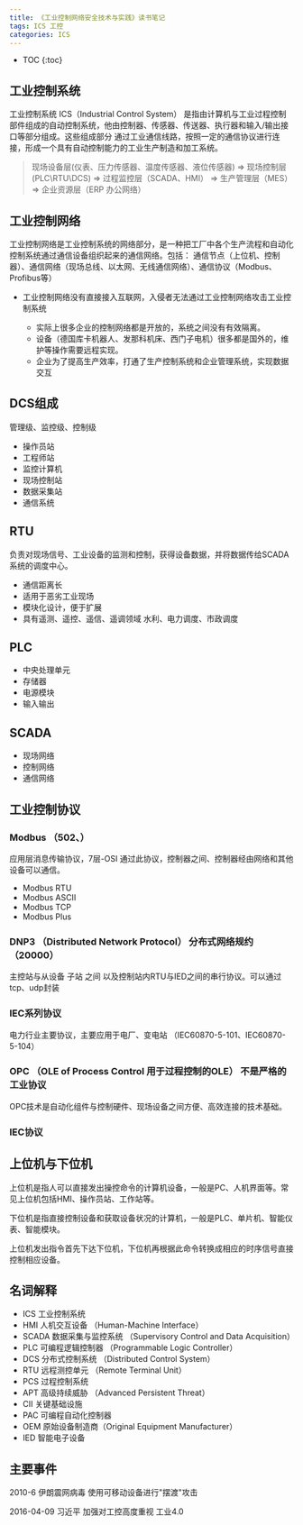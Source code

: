 ```yaml
---
title: 《工业控制网络安全技术与实践》读书笔记
tags: ICS 工控 
categories: ICS
---
```


* TOC
{:toc}

## 工业控制系统

工业控制系统 ICS（Industrial Control System） 是指由计算机与工业过程控制部件组成的自动控制系统，他由控制器、传感器、传送器、执行器和输入/输出接口等部分组成。这些组成部分 通过工业通信线路，按照一定的通信协议进行连接，形成一个具有自动控制能力的工业生产制造和加工系统。

> 现场设备层(仪表、压力传感器、温度传感器、液位传感器) => 现场控制层(PLC\RTU\DCS) => 过程监控层（SCADA、HMI） => 生产管理层（MES） => 企业资源层（ERP 办公网络） 

## 工业控制网络

工业控制网络是工业控制系统的网络部分，是一种把工厂中各个生产流程和自动化控制系统通过通信设备组织起来的通信网络。包括： 通信节点（上位机、控制器）、通信网络（现场总线、以太网、无线通信网络）、通信协议（Modbus、Profibus等）

- 工业控制网络没有直接接入互联网，入侵者无法通过工业控制网络攻击工业控制系统
	
	- 实际上很多企业的控制网络都是开放的，系统之间没有有效隔离。
	- 设备（德国库卡机器人、发那科机床、西门子电机）很多都是国外的，维护等操作需要远程实现。
	- 企业为了提高生产效率，打通了生产控制系统和企业管理系统，实现数据交互

## DCS组成
管理级、监控级、控制级
- 操作员站
- 工程师站
- 监控计算机
- 现场控制站 
- 数据采集站
- 通信系统
	
## RTU 
负责对现场信号、工业设备的监测和控制，获得设备数据，并将数据传给SCADA系统的调度中心。

- 通信距离长
- 适用于恶劣工业现场
- 模块化设计，便于扩展
- 具有遥测、遥控、遥信、遥调领域 水利、电力调度、市政调度

## PLC

- 中央处理单元
- 存储器
- 电源模块
- 输入输出

## SCADA

- 现场网络
- 控制网络
- 通信网络


## 工业控制协议

### Modbus （502、）
应用层消息传输协议，7层-OSI 通过此协议，控制器之间、控制器经由网络和其他设备可以通信。

-  Modbus RTU
-  Modbus ASCII
-  Modbus TCP
-  Modbus Plus


### DNP3 （Distributed Network Protocol） 分布式网络规约 （20000）
主控站与从设备 子站 之间 以及控制站内RTU与IED之间的串行协议。可以通过 tcp、udp封装


### IEC系列协议
电力行业主要协议，主要应用于电厂、变电站 （IEC60870-5-101、IEC60870-5-104）


### OPC （OLE of Process Control 用于过程控制的OLE） 不是严格的工业协议
OPC技术是自动化组件与控制硬件、现场设备之间方便、高效连接的技术基础。

### IEC协议


## 上位机与下位机
上位机是指人可以直接发出操控命令的计算机设备，一般是PC、人机界面等。常见上位机包括HMI、操作员站、工作站等。 

下位机是指直接控制设备和获取设备状况的计算机，一般是PLC、单片机、智能仪表、智能模块。

上位机发出指令首先下达下位机，下位机再根据此命令转换成相应的时序信号直接控制相应设备。

## 名词解释
- ICS 工业控制系统
- HMI 人机交互设备  （Human-Machine Interface）
- SCADA  数据采集与监控系统 （Supervisory Control and Data Acquisition）
- PLC 可编程逻辑控制器 （Programmable Logic Controller）
- DCS 分布式控制系统 （Distributed Control System）
- RTU 远程测控单元 （Remote Terminal Unit）
- PCS 过程控制系统
- APT 高级持续威胁 （Advanced Persistent Threat）
- CII 关键基础设施
- PAC 可编程自动化控制器
- OEM 原始设备制造商（Original Equipment Manufacturer）
- IED 智能电子设备


## 主要事件

2010-6 伊朗震网病毒  使用可移动设备进行"摆渡"攻击 

2016-04-09 习近平 加强对工控高度重视  工业4.0 
